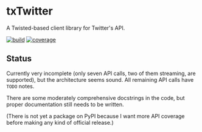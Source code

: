 txTwitter
=========

A Twisted-based client library for Twitter's API.

[![build](https://travis-ci.org/jerith/txTwitter.png?branch=develop)](https://travis-ci.org/jerith/txTwitter)
[![coverage](https://coveralls.io/repos/jerith/txTwitter/badge.png?branch=develop)](https://coveralls.io/r/jerith/txTwitter)

Status
------

Currently very incomplete (only seven API calls, two of them streaming, are
supported), but the architecture seems sound. All remaining API calls have
``TODO`` notes.

There are some moderately comprehensive docstrings in the code, but proper
documentation still needs to be written.

(There is not yet a package on PyPI because I want more API coverage before
making any kind of official release.)

